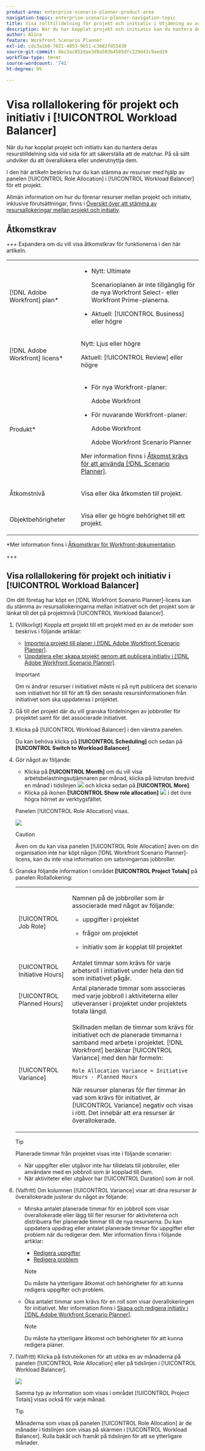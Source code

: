 ```yaml
---
product-area: enterprise-scenario-planner-product-area
navigation-topic: enterprise-scenario-planner-navigation-topic
title: Visa rolltilldelning för projekt och initiativ i Utjämning av arbetsbelastning
description: När du har kopplat projekt och initiativ kan du hantera deras resurstilldelning sida vid sida för att säkerställa att de
author: Alina
feature: Workfront Scenario Planner
exl-id: cdc3a1b0-7021-4853-9b51-c3682fd55430
source-git-commit: bbc3ac852dae3d9a503b4585dfc229d43c9aed28
workflow-type: tm+mt
source-wordcount: '741'
ht-degree: 0%

---
```


# Visa rollallokering för projekt och initiativ i [!UICONTROL Workload Balancer]

<!--Audited: 07/2024-->

När du har kopplat projekt och initiativ kan du hantera deras resurstilldelning sida vid sida för att säkerställa att de matchar. På så sätt undviker du att överallokera eller underutnyttja dem.

I den här artikeln beskrivs hur du kan stämma av resurser med hjälp av panelen [!UICONTROL Role Allocation] i [!UICONTROL Workload Balancer] för ett projekt.

Allmän information om hur du förenar resurser mellan projekt och initiativ, inklusive förutsättningar, finns i [Översikt över att stämma av resursallokeringar mellan projekt och initiativ](../scenario-planner/overview-reconcile-allocations-between-projects-initiatives.md).

## Åtkomstkrav

+++ Expandera om du vill visa åtkomstkrav för funktionerna i den här artikeln.

<table style="table-layout:auto"> 
 <col> 
 <col> 
 <tbody> 
  <tr> 
   <td> <p>[!DNL Adobe Workfront] plan*</p> </td> 
   <td> <ul></li>
   <li><p>Nytt: Ultimate </p></li>
   <p>Scenarioplanen är inte tillgänglig för de nya Workfront Select- eller Workfront Prime-planerna. </p>
   <li><p>Aktuell: [!UICONTROL Business] eller högre</p></ul>
   </td> 
  </tr> 
  <tr> 
   <td> <p>[!DNL Adobe Workfront] licens*</p> </td> 
   <td> <p>Nytt: Ljus eller högre</p> 
   <p>Aktuell: [!UICONTROL Review] eller högre</p> </td> 
  </tr> 
  <tr> 
   <td>Produkt* </td> 
   <td> <ul><li><p>För nya Workfront-planer:</p><p> Adobe Workfront</li></p>
   <li><p>För nuvarande Workfront-planer: </p>
   <p>Adobe Workfront</p> <p>Adobe Workfront Scenario Planner</p></li></ul>

<p>Mer information finns i <a href="../scenario-planner/access-needed-to-use-sp.md" class="MCXref xref">Åtkomst krävs för att använda [!DNL Scenario Planner]</a>. </p> </td> 
  </tr> 
  <tr data-mc-conditions=""> 
   <td>Åtkomstnivå </td> 
   <td> <p>Visa eller öka åtkomsten till projekt.</p> </td> 
  </tr> 
  <tr data-mc-conditions=""> 
   <td> <p>Objektbehörigheter </p> </td> 
   <td> <p> Visa eller ge högre behörighet till ett projekt.</p> </td> 
  </tr> 
 </tbody> 
</table>

*Mer information finns i [Åtkomstkrav för Workfront-dokumentation](/help/quicksilver/administration-and-setup/add-users/access-levels-and-object-permissions/access-level-requirements-in-documentation.md).

+++

## Visa rollallokering för projekt och initiativ i [!UICONTROL Workload Balancer]

Om ditt företag har köpt en [!DNL Workfront Scenario Planner]-licens kan du stämma av resursallokeringarna mellan initiativet och det projekt som är länkat till det på projektnivå [!UICONTROL Workload Balancer].

1. (Villkorligt) Koppla ett projekt till ett projekt med en av de metoder som beskrivs i följande artiklar:

   * [Importera projekt till planer i  [!DNL Adobe Workfront Scenario Planner]](import-projects-to-plans.md).
   * [Uppdatera eller skapa projekt genom att publicera initiativ i  [!DNL Adobe Workfront Scenario Planner]](publish-scenarios-update-projects.md).

   >[!IMPORTANT]
   >
   >Om ni ändrar resurser i initiativet måste ni på nytt publicera det scenario som initiativet hör till för att få den senaste resursinformationen från initiativet som ska uppdateras i projektet.

1. Gå till det projekt där du vill granska fördelningen av jobbroller för projektet samt för det associerade initiativet.
1. Klicka på [!UICONTROL Workload Balancer] i den vänstra panelen.

   Du kan behöva klicka på **[!UICONTROL Scheduling]** och sedan på **[!UICONTROL Switch to Workload Balancer]**.

1. Gör något av följande:

   * Klicka på **[!UICONTROL Month]** om du vill visa arbetsbelastningsutjämnaren per månad, klicka på listrutan bredvid en månad i tidslinjen ![](assets/drop-down-next-to-month-month-view-wb.png) och klicka sedan på **[!UICONTROL More]**.
   * Klicka på ikonen **[!UICONTROL Show role allocation]** ![](assets/show-role-allocation-icon.png) i det övre högra hörnet av verktygsfältet.

   Panelen [!UICONTROL Role Allocation] visas.

   ![](assets/role-allocation-panel-months-collapsed-350x319.png)

   >[!CAUTION]
   >
   >Även om du kan visa panelen [!UICONTROL Role Allocation] även om din organisation inte har köpt någon [!DNL Workfront Scenario Planner]-licens, kan du inte visa information om satsningarnas jobbroller.

   <!--
   <p data-mc-conditions="QuicksilverOrClassic.Draft mode">(NOTE: ensure this step stays 5 to match the mention of it in the section below)</p>
   -->

1. Granska följande information i området **[!UICONTROL Project Totals]** på panelen Rollallokering:

   <table style="table-layout:auto"> 
    <col> 
    <col> 
    <tbody> 
     <tr> 
      <td role="rowheader">[!UICONTROL Job Role]</td> 
      <td> <p>Namnen på de jobbroller som är associerade med något av följande:</p> 
       <ul> 
        <li> <p>uppgifter i projektet</p> </li> 
        <li> <p>frågor om projektet</p> </li> 
        <li> <p>initiativ som är kopplat till projektet</p> </li> 
       </ul> </td> 
     </tr> 
     <tr> 
      <td role="rowheader">[!UICONTROL Initiative Hours]</td> 
      <td>Antalet timmar som krävs för varje arbetsroll i initiativet under hela den tid som initiativet pågår. </td> 
     </tr> 
     <tr> 
      <td role="rowheader">[!UICONTROL Planned Hours]</td> 
      <td>Antal planerade timmar som associeras med varje jobbroll i aktiviteterna eller utleveranser i projektet under projektets totala längd. </td> 
     </tr> 
     <tr> 
      <td role="rowheader">[!UICONTROL Variance]</td> 
      <td> <p>Skillnaden mellan de timmar som krävs för initiativet och de planerade timmarna i samband med arbete i projektet. [!DNL Workfront] beräknar [!UICONTROL Variance] med den här formeln:</p> <p><code>Role Allocation Variance = Initiative Hours - Planned Hours</code> </p> <p>När resurser planeras för fler timmar än vad som krävs för initiativet, är [!UICONTROL Variance] negativ och visas i rött. Det innebär att era resurser är överallokerade. </p> </td> 
     </tr> 
    </tbody> 
   </table>

   >[!TIP]
   >
   >Planerade timmar från projektet visas inte i följande scenarier:
   >
   >   
   >   
   >   * När uppgifter eller utgåvor inte har tilldelats till jobbroller, eller användare med en jobbroll som är kopplad till dem.
   >   * När aktiviteter eller utgåvor har [!UICONTROL Duration] som är noll.
   >   
   >

1. (Valfritt) Om kolumnen [!UICONTROL Variance] visar att dina resurser är överallokerade justerar du något av följande:

   * Minska antalet planerade timmar för en jobbroll som visar överallokerade eller lägg till fler resurser för aktiviteterna och distribuera fler planerade timmar till de nya resurserna. Du kan uppdatera uppdrag eller antalet planerade timmar för uppgifter eller problem när du redigerar dem. Mer information finns i följande artiklar:

      * [Redigera uppgifter](../manage-work/tasks/manage-tasks/edit-tasks.md)
      * [Redigera problem](../manage-work/issues/manage-issues/edit-issues.md)

     >[!NOTE]
     >
     >Du måste ha ytterligare åtkomst och behörigheter för att kunna redigera uppgifter och problem.

   * Öka antalet timmar som krävs för en roll som visar överallokeringen för initiativet. Mer information finns i [Skapa och redigera initiativ i  [!DNL Adobe Workfront Scenario Planner]](create-and-edit-initiatives.md).

     >[!NOTE]
     >
     >Du måste ha ytterligare åtkomst och behörigheter för att kunna redigera planer.

1. (Valfritt) Klicka på listruteikonen för att utöka en av månaderna på panelen [!UICONTROL Role Allocation] eller på tidslinjen i [!UICONTROL Workload Balancer].

   ![](assets/month-expanded-highlighted-role-allocation-panel-wb-350x145.png)

   Samma typ av information som visas i området [!UICONTROL Project Totals] visas också för varje månad.

   >[!TIP]
   >
   >Månaderna som visas på panelen [!UICONTROL Role Allocation] är de månader i tidslinjen som visas på skärmen i [!UICONTROL Workload Balancer]. Rulla bakåt och framåt på tidslinjen för att se ytterligare månader.

   <!--
   <li value="8" data-mc-conditions="QuicksilverOrClassic.Draft mode"> <p> </p> </li>
   -->


